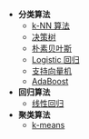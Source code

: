 - **分类算法**
  - [k-NN 算法](k-NN算法)
  - [决策树](决策树)
  - [朴素贝叶斯](朴素贝叶斯)
  - [Logistic 回归](Logistic回归)
  - [支持向量机](支持向量机)
  - [AdaBoost](AdaBoost)
- **回归算法** 
  - [线性回归](线性回归)
- **聚类算法** 
  - [k-means](k-means)
